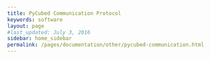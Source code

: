```yaml
---
title: PyCubed Communication Protocol
keywords: software
layout: page
#last_updated: July 3, 2016
sidebar: home_sidebar
permalink: /pages/documentation/other/pycubed-communication.html
---
```


